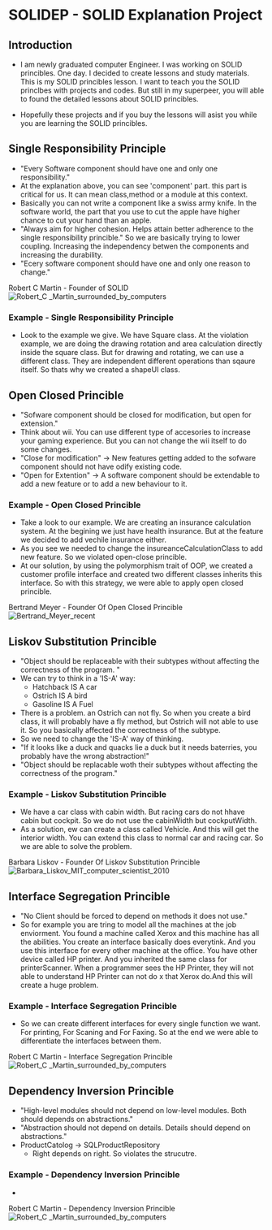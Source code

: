 # SOLIDEP - SOLID Explanation Project
## Introduction
* I am newly graduated computer Engineer. I was working on SOLID princibles. One day. I decided to create lessons and study materials. This is my SOLID princibles lesson. I want to teach you the SOLID princlbes with projects and codes. But still in my superpeer, you will able to found the detailed lessons about SOLID princibles. 

* Hopefully these projects and if you buy the lessons will asist you while you are learning the SOLID princibles. 

## Single Responsibility Principle
* "Every Software component should have one and only one responsibility." 
* At the explanation above, you can see 'component' part. this part is critical for us. It can mean class,method or a module at this context.
* Basically you can not write a component like a swiss army knife. In the software world, the part that you use to cut the apple have higher chance to cut your hand than an apple. 
* "Always aim for higher cohesion. Helps attain better adherence to the single responsibility princible." So we are basically trying to lower coupling. Increasing the independency betwen the components and increasing the durability.
* "Ecery software component should have one and only one reason to change."

Robert C Martin - Founder of SOLID
![Robert_C _Martin_surrounded_by_computers](https://github.com/user-attachments/assets/12dd5011-0ec6-47b8-ab38-946635971cb0)

### Example - Single Responsibility Principle
* Look to the example we give. We have Square class. At the violation example, we are doing the drawing rotation and area calculation directly inside the square class. But for drawing and rotating, we can use a different class. They are independent different operations than sqaure itself. So thats why we created a shapeUI class.

## Open Closed Princible 
* "Sofware component should be closed for modification, but open for extension."
* Think about wii. You can use different type of accesories to increase your gaming experience. But you can not change the wii itself to do some changes.
* "Close for modification" -> New features getting added to the sofware component should not have odify existing code.
* "Open for Extention" -> A software component should be extendable to add a new feature or to add a new behaviour to it.

### Example - Open Closed Princible 
* Take a look to our example.  We are creating an insurance calculation system. At the begining we just have health insurance. But at the feature we decided to add vechile insurance either.
* As you see we needed to change the insureanceCalculationClass to add new feature. So we violated open-close princible. 
* At our solution, by using the polymorphism trait of OOP, we created a customer profile interface and created two different classes inherits this interface. So with this strategy, we were able to apply open closed princible. 

Bertrand Meyer - Founder Of Open Closed Princible
![Bertrand_Meyer_recent](https://github.com/user-attachments/assets/f8a61095-f9dc-4579-a1dd-1420fcd03f90)

## Liskov Substitution Princible
* "Object should be replaceable with their subtypes without affecting the correctness of the program. "
* We can try to think in a 'IS-A' way:
  * Hatchback IS A car
  * Ostrich IS A bird
  * Gasoline IS A Fuel
* There is a problem. an Ostrich can not fly. So when you create a bird class, it will probably have a fly method, but Ostrich will not able to use it. So you basically affected the correctness of the subtype.
* So we need to change the 'IS-A' way of thinking.
* "If it looks like a duck and quacks lie a duck but it needs baterries, you probably have the wrong abstraction!"
* "Object should be replacable woth their subtypes without affecting the correctness of the program."

### Example - Liskov Substitution Princible
* We have a car class with cabin width. But racing cars do not hhave cabin but cockpit. So we do not use the cabinWidth but cockputWidth.
* As a solution, ew can create a class called Vehicle. And this will get the interior width. You can extend this class to normal car and racing car. So we are able to solve the problem. 


Barbara Liskov - Founder Of Liskov Substitution Princible
![Barbara_Liskov_MIT_computer_scientist_2010](https://github.com/user-attachments/assets/bf1844e7-96bb-4089-adb2-1986f2f076e0)

## Interface Segregation Princible
* "No Client should be forced to depend on methods it does not use."
* So for example you are tring to model all the machines at the job enviorment. You found a machine called Xerox and this machine has all the abilities. You create an interface basically does everytink. And you use this interface for every other machine at the office. You have other device called HP printer. And you inherited the same class for printerScanner.  When a programmer sees the HP Printer, they will not able to understand HP Printer can not do x that Xerox do.And this will create a huge problem.

### Example - Interface Segregation Princible
* So we can create different interfaces for every single function we want. For printing, For Scaning and For Faxing. So at the end we were able to differentiate the interfaces between them. 

Robert C Martin - Interface Segregation Princible
![Robert_C _Martin_surrounded_by_computers](https://github.com/user-attachments/assets/12dd5011-0ec6-47b8-ab38-946635971cb0)

## Dependency Inversion Princible
* "High-level modules should not depend on low-level modules. Both should depends on abstractions."
* "Abstraction should not depend on details. Details should depend on abstractions."
* ProductCatolog -> SQLProductRepository
  * Right depends on right. So violates the strucutre. 

### Example - Dependency Inversion Princible
* 


Robert C Martin - Dependency Inversion Princible
![Robert_C _Martin_surrounded_by_computers](https://github.com/user-attachments/assets/12dd5011-0ec6-47b8-ab38-946635971cb0)
